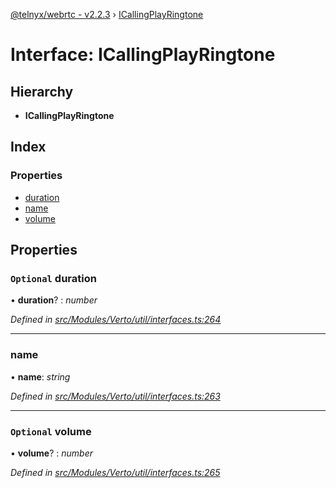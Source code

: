 [@telnyx/webrtc - v2.2.3](../README.md) › [ICallingPlayRingtone](icallingplayringtone.md)

# Interface: ICallingPlayRingtone

## Hierarchy

* **ICallingPlayRingtone**

## Index

### Properties

* [duration](icallingplayringtone.md#optional-duration)
* [name](icallingplayringtone.md#name)
* [volume](icallingplayringtone.md#optional-volume)

## Properties

### `Optional` duration

• **duration**? : *number*

*Defined in [src/Modules/Verto/util/interfaces.ts:264](https://github.com/team-telnyx/webrtc/blob/main/packages/js/src/Modules/Verto/util/interfaces.ts#L264)*

___

###  name

• **name**: *string*

*Defined in [src/Modules/Verto/util/interfaces.ts:263](https://github.com/team-telnyx/webrtc/blob/main/packages/js/src/Modules/Verto/util/interfaces.ts#L263)*

___

### `Optional` volume

• **volume**? : *number*

*Defined in [src/Modules/Verto/util/interfaces.ts:265](https://github.com/team-telnyx/webrtc/blob/main/packages/js/src/Modules/Verto/util/interfaces.ts#L265)*

